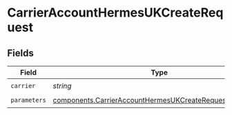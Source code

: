 # CarrierAccountHermesUKCreateRequest


## Fields

| Field                                                                                                                                | Type                                                                                                                                 | Required                                                                                                                             | Description                                                                                                                          | Example                                                                                                                              |
| ------------------------------------------------------------------------------------------------------------------------------------ | ------------------------------------------------------------------------------------------------------------------------------------ | ------------------------------------------------------------------------------------------------------------------------------------ | ------------------------------------------------------------------------------------------------------------------------------------ | ------------------------------------------------------------------------------------------------------------------------------------ |
| `carrier`                                                                                                                            | *string*                                                                                                                             | :heavy_check_mark:                                                                                                                   | N/A                                                                                                                                  | hermes_uk                                                                                                                            |
| `parameters`                                                                                                                         | [components.CarrierAccountHermesUKCreateRequestParameters](../../models/components/carrieraccounthermesukcreaterequestparameters.md) | :heavy_check_mark:                                                                                                                   | N/A                                                                                                                                  |                                                                                                                                      |